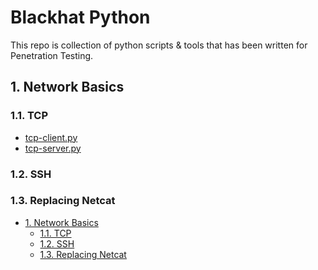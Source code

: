 <h1>Blackhat Python</h1>
This repo is collection of python scripts & tools that has been written for Penetration Testing.

## 1. Network Basics

### 1.1. TCP
* [tcp-client.py](/NetworkBasics/TCP/tcp-client.py)
* [tcp-server.py](/NetworkBasics/TCP/tcp-server.py)

### 1.2. SSH

### 1.3. Replacing Netcat




- [1. Network Basics](#1-network-basics)
  - [1.1. TCP](#11-tcp)
  - [1.2. SSH](#12-ssh)
  - [1.3. Replacing Netcat](#13-replacing-netcat)


